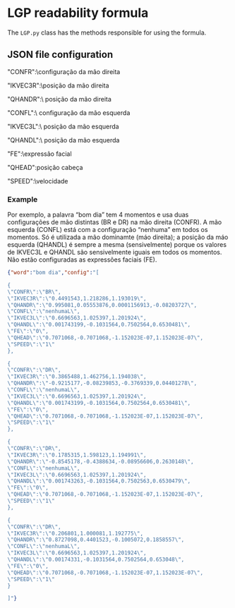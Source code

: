 # LGP readability formula

The `LGP.py` class has the methods responsible for using the formula.

## JSON file configuration

\"CONFR\":\configuração da mão direita

\"IKVEC3R\":\posição da mão direita

\"QHANDR\":\ posição da mão direita

\"CONFL\":\ configuração da mão esquerda

\"IKVEC3L\":\ posição da mão esquerda

\"QHANDL\":\ posição da mão esquerda

\"FE\":\expressão facial

\"QHEAD\":posição cabeça

\"SPEED\":\velocidade

### Example

Por exemplo, a palavra “bom dia” tem 4 momentos e usa duas configurações de mão distintas (BR e DR) na mão direita (CONFR). A mão esquerda (CONFL) está com a configuração “nenhuma” em todos os momentos.
Só é utilizada a mão dominamte (máo direita); a posição da máo esquerda (QHANDL) é sempre a mesma (sensivelmente) porque os valores de IKVEC3L e QHANDL são sensivelmente iguais em todos os momentos.
Não estão configuradas as expressões faciais (FE).

```json
{"word":"bom dia","config":"[

{
\"CONFR\":\"BR\",
\"IKVEC3R\":\"0.4491543,1.218286,1.193019\",
\"QHANDR\":\"0.995081,0.05553876,0.0001156913,-0.08203727\",
\"CONFL\":\"nenhumaL\",
\"IKVEC3L\":\"0.6696563,1.025397,1.201924\",
\"QHANDL\":\"0.001743199,-0.1031564,0.7502564,0.6530481\",
\"FE\":\"0\",
\"QHEAD\":\"0.7071068,-0.7071068,-1.152023E-07,1.152023E-07\",
\"SPEED\":\"1\"
},

{
\"CONFR\":\"DR\",
\"IKVEC3R\":\"0.3865488,1.462756,1.194038\",
\"QHANDR\":\"-0.9215177,-0.08239853,-0.3769339,0.04401278\",
\"CONFL\":\"nenhumaL\",
\"IKVEC3L\":\"0.6696563,1.025397,1.201924\",
\"QHANDL\":\"0.001743199,-0.1031564,0.7502564,0.6530481\",
\"FE\":\"0\",
\"QHEAD\":\"0.7071068,-0.7071068,-1.152023E-07,1.152023E-07\",
\"SPEED\":\"1\"
},

{
\"CONFR\":\"DR\",
\"IKVEC3R\":\"0.1785315,1.598123,1.194991\",
\"QHANDR\":\"-0.8545178,-0.4388634,-0.08956606,0.2630148\",
\"CONFL\":\"nenhumaL\",
\"IKVEC3L\":\"0.6696563,1.025397,1.201924\",
\"QHANDL\":\"0.001743263,-0.1031564,0.7502563,0.6530479\",
\"FE\":\"0\",
\"QHEAD\":\"0.7071068,-0.7071068,-1.152023E-07,1.152023E-07\",
\"SPEED\":\"1\"
},

{
\"CONFR\":\"DR\",
\"IKVEC3R\":\"0.206801,1.000081,1.192775\",
\"QHANDR\":\"0.8727098,0.4401523,-0.1005072,0.1858557\",
\"CONFL\":\"nenhumaL\",
\"IKVEC3L\":\"0.6696563,1.025397,1.201924\",
\"QHANDL\":\"0.00174331,-0.1031564,0.7502564,0.653048\",
\"FE\":\"0\",
\"QHEAD\":\"0.7071068,-0.7071068,-1.152023E-07,1.152023E-07\",
\"SPEED\":\"1\"
}

]"}
```
